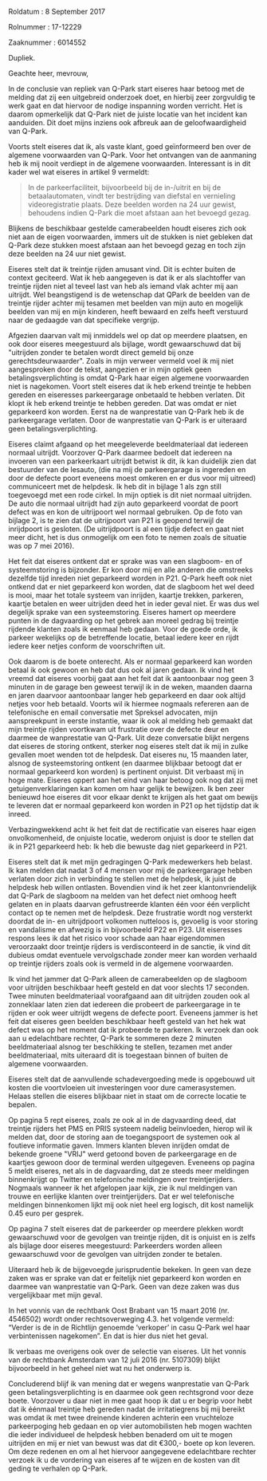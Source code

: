 Roldatum : 8 September 2017

Rolnummer : 17-12229

Zaaknummer : 6014552

Dupliek.

Geachte heer, mevrouw,

In de conclusie van repliek van Q-Park start eiseres haar betoog met de melding dat zij een uitgebreid onderzoek doet, en hierbij zeer zorgvuldig te werk gaat en dat hiervoor de nodige inspanning worden verricht. Het is daarom opmerkelijk dat Q-Park niet de juiste locatie van het incident kan aanduiden. Dit doet mijns inziens ook afbreuk aan de geloofwaardigheid van Q-Park.

Voorts stelt eiseres dat ik, als vaste klant, goed geïnformeerd ben over de algemene voorwaarden van Q-Park. Voor het ontvangen van de aanmaning heb ik mij nooit verdiept in de algemene voorwaarden. Interessant is in dit kader wel wat eiseres in artikel 9 vermeldt:

> In de parkeerfaciliteit, bijvoorbeeld bij de in-/uitrit en bij de betaalautomaten, vindt ter bestrijding van diefstal en vernieling videoregistratie plaats. Deze beelden worden na 24 uur gewist, behoudens indien Q-Park die moet afstaan aan het bevoegd gezag. 
 

Blijkens de beschikbaar gestelde camerabeelden houdt eiseres zich ook niet aan de eigen voorwaarden, immers uit de stukken is niet gebleken dat Q-Park deze stukken moest afstaan aan het bevoegd gezag en toch zijn deze beelden na 24 uur niet gewist.

Eiseres stelt dat ik treintje rijden amusant vind. Dit is echter  buiten de context geciteerd. Wat ik heb aangegeven is dat ik er als slachtoffer van treintje rijden niet al teveel last van heb als iemand vlak achter mij aan uitrijdt. Wel beangstigend is de wetenschap dat QPark de beelden van de treintje rijder achter mij tesamen met beelden van mijn auto en mogelijk beelden van mij en mijn kinderen, heeft bewaard en zelfs heeft verstuurd naar de gedaagde van dat specifieke vergrijp.

Afgezien daarvan valt mij inmiddels wel op dat op meerdere plaatsen, en ook door eiseres meegestuurd als bijlage, wordt gewaarschuwd dat bij "uitrijden zonder te betalen wordt direct gemeld bij onze gerechtsdeurwaarder". Zoals in mijn verweer vermeld voel ik mij niet aangesproken door de tekst, aangezien er in mijn optiek geen betalingsverplichting is omdat Q-Park haar eigen algemene voorwaarden niet is nagekomen. Voort stelt eiseres dat ik heb erkend treintje te hebben gereden en eiseresses parkeergarage onbetaald te hebben verlaten. Dit klopt ik heb erkend treintje te hebben gereden. Dat was omdat er niet geparkeerd kon worden. Eerst na de wanprestatie van Q-Park heb ik de parkeergarage verlaten. Door de wanprestatie van Q-Park is er uiteraard geen betalingsverplichting.

Eiseres claimt afgaand op het meegeleverde beeldmateriaal dat iedereen normaal uitrijdt. Voorzover Q-Park daarmee bedoelt dat iedereen na invoeren van een  parkeerkaart uitrijdt betwist ik dit, ik kan duidelijk zien dat bestuurder van de lesauto, (die na mij de parkeergarage is ingereden en door de defecte poort eveneens moest omkeren en er dus voor mij uitreed) communiceert met de helpdesk. Ik heb dit in bijlage 1 als zgn still toegevoegd met een rode cirkel. In mijn optiek is dit niet normaal uitrijden. De auto die normaal uitrijdt had zijn auto geparkeerd voordat de poort defect was en kon de uitrijpoort wel normaal gebruiken. Op de foto van bijlage 2, is te zien dat de uitrijpoort van P21 is geopend  terwijl de inrijdpoort is gesloten. (De uitrijdpoort is al een tijdje defect en gaat niet meer dicht, het is dus onmogelijk om een foto te nemen zoals de situatie was op 7 mei 2016).

Het feit dat eiseres ontkent dat er sprake was van een slagboom- en of systeemstoring is bijzonder. Er kon door mij en alle anderen die omstreeks dezelfde tijd inreden niet geparkeerd worden in P21. Q-Park heeft ook niet ontkend dat er niet geparkeerd kon worden, dat de slagboom het wel deed is mooi, maar het totale systeem van inrijden, kaartje trekken, parkeren, kaartje betalen en weer uitrijden deed het in ieder geval niet. Er was dus wel degelijk sprake van een systeemstoring. Eiseres hamert op meerdere punten in de dagvaarding op het gebrek aan moreel gedrag bij treintje rijdende klanten zoals ik eenmaal heb gedaan. Voor de goede orde, ik parkeer wekelijks op de betreffende locatie, betaal iedere keer en rijdt iedere keer netjes conform de voorschriften uit.

Ook daarom is de boete onterecht. Als er normaal geparkeerd kan worden betaal ik ook gewoon en heb dat dus ook al jaren gedaan. Ik vind het vreemd dat eiseres voorbij gaat aan het feit dat ik aantoonbaar nog geen 3 minuten in de garage ben geweest terwijl ik in de weken, maanden daarna en jaren daarvoor aantoonbaar langer heb geparkeerd en daar ook altijd netjes voor heb betaald. Voorts wil ik hiermee nogmaals refereren aan de telefonische en email conversatie met Spreksel advocaten, mijn aanspreekpunt in eerste instantie, waar ik ook al melding heb gemaakt dat mijn treintje rijden voortkwam uit frustratie over de defecte deur en daarmee de wanprestatie van Q-Park.  Uit deze conversatie blijkt nergens dat eiseres de storing ontkent, sterker nog eiseres stelt dat ik mij in zulke gevallen moet wenden tot de helpdesk. Dat eiseres nu, 15 maanden later, alsnog de systeemstoring ontkent (en daarmee blijkbaar betoogt dat er normaal geparkeerd kon worden) is pertinent onjuist. Dit verbaast mij in hoge mate. Eiseres oppert aan het eind van haar betoog ook nog dat zij met getuigenverklaringen kan komen om haar gelijk te bewijzen. Ik ben zeer benieuwd hoe eiseres dit voor elkaar denkt te krijgen als het gaat om bewijs te leveren dat er normaal geparkeerd kon worden in P21 op het tijdstip dat ik inreed.

Verbazingwekkend acht ik het feit dat de rectificatie van eiseres haar eigen onvolkomenheid, de onjuiste locatie, wederom onjuist is door te stellen dat ik in P21 geparkeerd heb: Ik heb die bewuste dag niet geparkeerd in P21.

Eiseres stelt dat ik met mijn gedragingen Q-Park medewerkers heb belast. Ik kan melden dat nadat 3 of 4 mensen voor mij de parkeergarage hebben verlaten door zich in verbinding te stellen met de helpdesk, ik juist de helpdesk heb willen ontlasten. Bovendien vind ik het zeer klantonvriendelijk dat Q-Park de slagboom na melden van het defect niet omhoog heeft gelaten en in plaats daarvan gefrustreerde klanten één voor één verplicht contact op te nemen met de helpdesk. Deze frustratie wordt nog versterkt doordat de in- en uitrijdpoort volkomen nutteloos is, gevoelig is voor storing en vandalisme en afwezig is in bijvoorbeeld P22 en P23. Uit eiseresses respons lees ik dat het risico voor schade aan haar eigendommen veroorzaakt door treintje rijders is verdisconteerd in de sanctie, ik vind dit dubieus omdat eventuele vervolgschade zonder meer kan worden verhaald op treintje rijders zoals ook is vermeld in de algemene voorwaarden. 

Ik vind het jammer dat Q-Park alleen de camerabeelden op de slagboom voor uitrijden beschikbaar heeft gesteld en dat voor slechts 17 seconden. Twee minuten beeldmateriaal voorafgaand aan dit uitrijden zouden ook al zonneklaar laten zien dat iedereen die probeert de parkeergarage in te rijden er ook weer uitrijdt wegens de defecte poort. Eveneens jammer is het feit dat eiseres geen beelden beschikbaar heeft gesteld van het hek wat defect was op het moment dat ik probeerde te parkeren. Ik verzoek dan ook aan u edelachtbare rechter, Q-Park te sommeren deze 2 minuten beeldmateriaal alsnog ter beschikking te stellen, tezamen met ander beeldmateriaal, mits uiteraard dit is toegestaan binnen of buiten de algemene voorwaarden.

Eiseres stelt dat de aanvullende schadevergoeding mede is opgebouwd uit kosten die voortvloeien uit investeringen voor dure camerasystemen. Helaas stellen die eiseres blijkbaar niet in staat om de correcte locatie te bepalen.

Op pagina 5 rept eiseres, zoals ze ook al in de dagvaarding deed, dat treintje rijders het PMS en PRIS systeem nadelig beïnvloeden, hierop wil ik melden dat, door de storing aan de toegangspoort de systemen ook al foutieve informatie gaven. Immers klanten bleven inrijden omdat de bekende groene "VRIJ" werd getoond boven de parkeergarage en de kaartjes gewoon door de terminal werden uitgegeven. Eveneens op pagina 5 meldt eiseres, net als in de dagvaarding, dat ze steeds meer meldingen binnenkrijgt op Twitter en telefonische meldingen over treintjerijders. Nogmaals wanneer ik het afgelopen jaar kijk, zie ik nul meldingen van trouwe en eerlijke klanten over treintjerijders. Dat er wel telefonische meldingen binnenkomen lijkt mij ook niet heel erg logisch, dit kost namelijk 0.45 euro per gesprek.

Op pagina 7 stelt eiseres dat de parkeerder op meerdere plekken wordt gewaarschuwd voor de gevolgen van treintje rijden, dit is onjuist en is zelfs als bijlage door eiseres meegestuurd: Parkeerders worden alleen gewaarschuwd voor de gevolgen van uitrijden zonder te betalen.

Uiteraard heb ik de bijgevoegde jurisprudentie bekeken. In geen van deze zaken was er sprake van dat er feitelijk niet geparkeerd kon worden en daarmee van wanprestatie van Q-Park. Geen van deze zaken was dus vergelijkbaar met mijn geval.

In het vonnis van de rechtbank Oost Brabant van 15 maart 2016 (nr. 4546502) wordt onder rechtsoverweging 4.3. het volgende vermeld: “Verder is de in de Richtlijn genoemde ‘verkoper’ in casu Q-Park wel haar verbintenissen nagekomen”. En dat is hier dus niet het geval.   

Ik verbaas me overigens ook over de selectie van eiseres. Uit het vonnis van de rechtbank Amsterdam van 12 juli 2016 (nr. 5107309) blijkt bijvoorbeeld in het geheel niet wat nu het onderwerp is.

Concluderend blijf ik van mening dat er wegens wanprestatie van Q-Park geen betalingsverplichting is en daarmee ook geen rechtsgrond voor deze boete. Voorzover u daar niet in mee gaat hoop ik dat u er begrip voor hebt dat ik éénmaal treintje heb gereden nadat de irritatiegrens bij mij bereikt was omdat ik met twee dreinende kinderen achterin een vruchteloze parkeerpoging heb gedaan en op vier automobilisten heb mogen wachten die ieder individueel de helpdesk hebben benaderd om uit te mogen uitrijden en mij er niet van bewust was dat dit €300,- boete op kon leveren. Om deze redenen en om al het hiervoor aangegevene edelachtbare rechter verzoek ik u de vordering van eiseres af te wijzen en de kosten van dit geding te verhalen op Q-Park.

